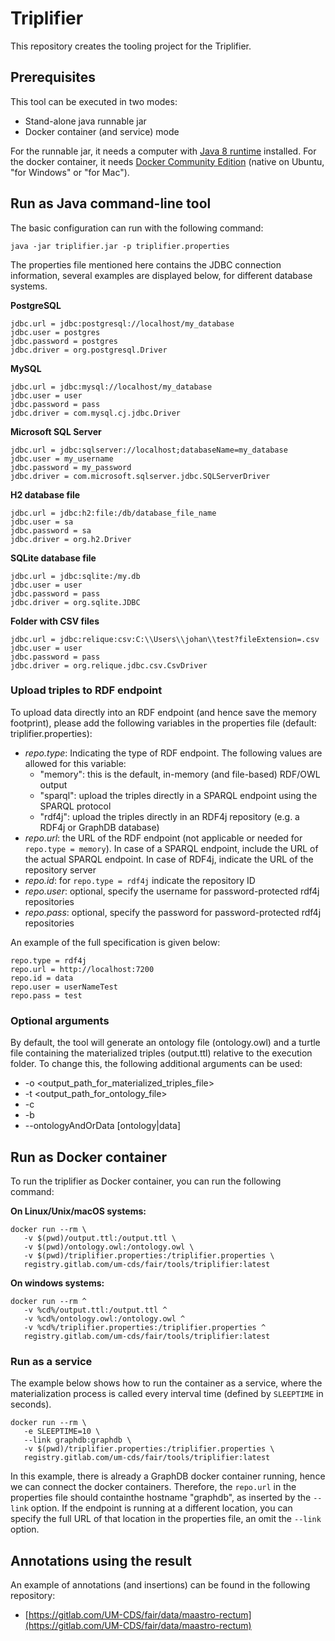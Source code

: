 # Triplifier

This repository creates the tooling project for the Triplifier.

## Prerequisites

This tool can be executed in two modes:

* Stand-alone java runnable jar
* Docker container (and service) mode

For the runnable jar, it needs a computer with [Java 8 runtime](oracle.com/technetwork/java/javase/downloads/jre8-downloads-2133155.html) installed.
For the docker container, it needs [Docker Community Edition](https://www.docker.com/community-edition) (native on Ubuntu, "for Windows" or "for Mac").

## Run as Java command-line tool

The basic configuration can run with the following command:

```
java -jar triplifier.jar -p triplifier.properties
```

The properties file mentioned here contains the JDBC connection information, several examples are displayed below, for different database systems.

**PostgreSQL**
```
jdbc.url = jdbc:postgresql://localhost/my_database
jdbc.user = postgres
jdbc.password = postgres
jdbc.driver = org.postgresql.Driver
```

**MySQL**
```
jdbc.url = jdbc:mysql://localhost/my_database
jdbc.user = user
jdbc.password = pass
jdbc.driver = com.mysql.cj.jdbc.Driver
```

**Microsoft SQL Server**
```
jdbc.url = jdbc:sqlserver://localhost;databaseName=my_database
jdbc.user = my_username
jdbc.password = my_password
jdbc.driver = com.microsoft.sqlserver.jdbc.SQLServerDriver
```

**H2 database file**
```
jdbc.url = jdbc:h2:file:/db/database_file_name
jdbc.user = sa
jdbc.password = sa
jdbc.driver = org.h2.Driver
```

**SQLite database file**
```
jdbc.url = jdbc:sqlite:/my.db
jdbc.user = user
jdbc.password = pass
jdbc.driver = org.sqlite.JDBC
```

**Folder with CSV files**
```
jdbc.url = jdbc:relique:csv:C:\\Users\\johan\\test?fileExtension=.csv
jdbc.user = user
jdbc.password = pass
jdbc.driver = org.relique.jdbc.csv.CsvDriver
```

### Upload triples to RDF endpoint

To upload data directly into an RDF endpoint (and hence save the memory footprint), please add the following variables in the properties file (default: triplifier.properties):

* *repo.type*: Indicating the type of RDF endpoint. The following values are allowed for this variable:
    * "memory": this is the default, in-memory (and file-based) RDF/OWL output
    * "sparql": upload the triples directly in a SPARQL endpoint using the SPARQL protocol
    * "rdf4j": upload the triples directly in an RDF4j repository (e.g. a RDF4j or GraphDB database)
* *repo.url*: the URL of the RDF endpoint (not applicable or needed for `repo.type = memory`). In case of a SPARQL endpoint, include the URL of the actual SPARQL endpoint. In case of RDF4j, indicate the URL of the repository server
* *repo.id*: for `repo.type = rdf4j` indicate the repository ID
* *repo.user*: optional, specify the username for password-protected rdf4j repositories
* *repo.pass*: optional, specify the password for password-protected rdf4j repositories

An example of the full specification is given below:

```
repo.type = rdf4j
repo.url = http://localhost:7200
repo.id = data
repo.user = userNameTest
repo.pass = test
```

### Optional arguments

By default, the tool will generate an ontology file (ontology.owl) and a turtle file containing the materialized triples (output.ttl) relative to the execution folder. To change this, the following additional arguments can be used:

* -o <output_path_for_materialized_triples_file>
* -t <output_path_for_ontology_file>
* -c
* -b
* --ontologyAndOrData [ontology|data]

## Run as Docker container

To run the triplifier as Docker container, you can run the following command:

**On Linux/Unix/macOS systems:**
 ```
docker run --rm \
    -v $(pwd)/output.ttl:/output.ttl \
    -v $(pwd)/ontology.owl:/ontology.owl \
    -v $(pwd)/triplifier.properties:/triplifier.properties \
    registry.gitlab.com/um-cds/fair/tools/triplifier:latest
 ```

 **On windows systems:**
 ```
docker run --rm ^
    -v %cd%/output.ttl:/output.ttl ^
    -v %cd%/ontology.owl:/ontology.owl ^
    -v %cd%/triplifier.properties:/triplifier.properties ^
    registry.gitlab.com/um-cds/fair/tools/triplifier:latest
 ```

 ### Run as a service

 The example below shows how to run the container as a service, where the materialization process is called every interval time (defined by `SLEEPTIME` in seconds).

 ```
docker run --rm \
    -e SLEEPTIME=10 \
    --link graphdb:graphdb \
    -v $(pwd)/triplifier.properties:/triplifier.properties \
    registry.gitlab.com/um-cds/fair/tools/triplifier:latest
 ```

 In this example, there is already a GraphDB docker container running, hence we can connect the docker containers. Therefore, the `repo.url` in the properties file should containthe hostname "graphdb", as inserted by the `--link` option. If the endpoint is running at a different location, you can specify the full URL of that location in the properties file, an omit the `--link` option.
 
 ## Annotations using the result
 An example of annotations (and insertions) can be found in the following repository:
 * [https://gitlab.com/UM-CDS/fair/data/maastro-rectum](https://gitlab.com/UM-CDS/fair/data/maastro-rectum)